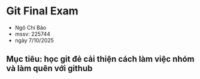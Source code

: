 # Git Final Exam  
- Ngô Chí Bảo
- mssv: 225744
- ngày 7/10/2025
## Mục tiêu: học git đẻ cải thiện cách làm việc nhóm và làm quên với github
